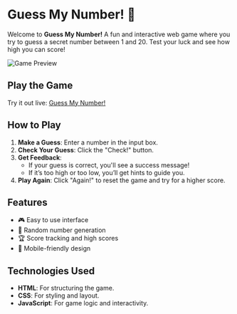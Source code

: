 # Guess My Number! 🎯

Welcome to **Guess My Number!** A fun and interactive web game where you try to guess a secret number between 1 and 20. Test your luck and see how high you can score!

![Game Preview](https://github.com/user-attachments/assets/c67daf93-454e-48b3-bf49-1e19a5e1f291)

## Play the Game
Try it out live: [Guess My Number!](https://guessnumbergb.netlify.app/)

## How to Play
1. **Make a Guess**: Enter a number in the input box.
2. **Check Your Guess**: Click the "Check!" button.
3. **Get Feedback**:
   - If your guess is correct, you'll see a success message!
   - If it’s too high or too low, you’ll get hints to guide you.
4. **Play Again**: Click "Again!" to reset the game and try for a higher score.

## Features
- 🎮 Easy to use interface
- 🔢 Random number generation
- 🏆 Score tracking and high scores
- 📱 Mobile-friendly design

## Technologies Used
- **HTML**: For structuring the game.
- **CSS**: For styling and layout.
- **JavaScript**: For game logic and interactivity.
